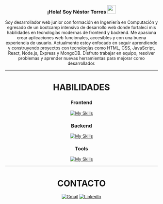 <h3 align="center">
  ¡Hola! Soy Néstor Torres
  <img src="https://media.giphy.com/media/hvRJCLFzcasrR4ia7z/giphy.gif" width="28">
</h3>

<div align=center>
Soy desarrollador web junior con formación en Ingeniería en Computación y egresado de un bootcamp intensivo de desarrollo web donde fortalecí mis habilidades en tecnologías modernas de frontend y backend. Me apasiona crear aplicaciones web funcionales, accesibles y con una buena experiencia de usuario.
Actualmente estoy enfocado en seguir aprendiendo y construyendo proyectos con tecnologías como HTML, CSS, JavaScript, React, Node.js, Express y MongoDB. Disfruto trabajar en equipo, resolver problemas y aprender nuevas herramientas para mejorar como desarrollador.
</div>

----

<div align=center>
<h1>HABILIDADES</h1>

### Frontend
[![My Skills](https://skillicons.dev/icons?i=html,css,tailwind,js,react,vite,webpack)](https://skillicons.dev)



### Backend
[![My Skills](https://skillicons.dev/icons?i=nodejs,express,mongodb)](https://skillicons.dev)


### Tools
[![My Skills](https://skillicons.dev/icons?i=vscode,git,github,npm,postman)](https://skillicons.dev)



---

<div align="center">
<h1>CONTACTO</h1>
<a href="mailto:nestorreswd@gmail.com"><img alt="Gmail" src="https://img.shields.io/badge/Gmail-D14836?style=for-the-badge&logo=gmail&logoColor=white" /></a>
<a href="(https://www.linkedin.com/in/nestorreswd/)"><img alt="LinkedIn" src="https://img.shields.io/badge/linkedin-%230077B5.svg?style=for-the-badge&logo=linkedin&logoColor=white"/></a>
</a>
</div>

